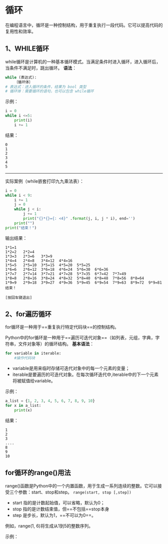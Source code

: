 # 循环
在编程语言中，循环是一种控制结构，用于重复执行一段代码。它可以提高代码的复用性和效率。

## 1、WHILE循环
while循环是计算机的一种基本循环模式。当满足条件时进入循环，进入循环后，当条件不满足时，跳出循环。
**语法**：
```python
while (表达式):
	｛循环体｝
# 表达式：进入循环的条件，结果为 bool 类型
# 循环体：需要循环的语句，也可以包含 while循环
```
示例：
```python
i = 0
while i <=5:
	print(i)
	i += 1
```
结果：
```
0
1
2
3
4
5
```
<hr>

实际案例（while嵌套打印九九乘法表）：
```python
i = 0
while i < 9:
	i += 1
    j = 0
    while j < i:
        j += 1
        print("{}*{}={: <4}" .format(j, i, j * i), end='')
    print("")
print("结束！")
```
输出结果：
```
1*1=1
1*2=2   2*2=4
1*3=3   2*3=6   3*3=9
1*4=4   2*4=8   3*4=12  4*4=16
1*5=5   2*5=10  3*5=15  4*5=20  5*5=25
1*6=6   2*6=12  3*6=18  4*6=24  5*6=30  6*6=36
1*7=7   2*7=14  3*7=21  4*7=28  5*7=35  6*7=42  7*7=49
1*8=8   2*8=16  3*8=24  4*8=32  5*8=40  6*8=48  7*8=56  8*8=64
1*9=9   2*9=18  3*9=27  4*9=36  5*9=45  6*9=54  7*9=63  8*9=72  9*9=81
结束！

[按回车键退出]
```

## 2、for遍历循环
for循环是一种用于==重复执行特定代码块==的控制结构。

Python中的for循环是一种用于==遍历可迭代对象==（如列表，元组，字典，字符串，文件对象等）的循环结构。
**基本语法**：
```python
for variable in iterable:
    #操作代码块
```
- variable是用来临时存储可迭代对象中的每一个元素的变量；
- iterable是要遍历的可迭代对象。在每次循环迭代中,iterable中的下一个元素将被赋值给variable。​

示例：
```python
a_list = {1, 2, 3, 4, 5, 6, 7, 8, 9, 10}
for x in a_list:
    print(x)
```
结果：
```
1
2
3
....
8
9
10
```
## for循环的range()用法
range()函数是Python中的一个内置函数，用于生成一系列连续的整数。它可以接受三个参数：start、stop和step。
```range(start, stop [,step])```
- start 指的是计数起始值，可以省略，默认为0；
- stop 指的是计数结束值，但==不包括==stop本身
- step 是步长，默认为1，==不可以为0==。

例如，range(1, 6)将生成从1到5的整数序列。​

示例：
```python

```

<!--stackedit_data:
eyJoaXN0b3J5IjpbLTE2Nzc0MzE1NDMsMTA4MzE2NzEyMywtMj
A2MDY2MDcwOCwzNzgwMjcyOTNdfQ==
-->
